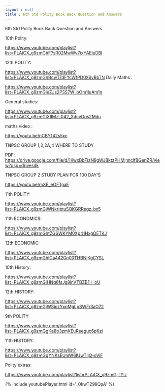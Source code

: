 ```yaml
---
layout : null
title : 6th Std Polity Book Back Question and Answers
---
```


6th Std Polity Book Back Question and Answers

10th Polity:

https://www.youtube.com/playlist?list=PLAiCX_g9zmGhF7sR02MwWv7ixYAEiuDBl

12th POLITY:

https://www.youtube.com/playlist?list=PLAiCX_g9zmGhBcwT7dFYcWfPD0X6vBbTN
Daily Maths :

https://www.youtube.com/playlist?list=PLAiCX_g9zmGieZJs2PSS7W_bOm1luAm1n

General studies:

https://www.youtube.com/playlist?list=PLAiCX_g9zmGiXIIMzL042_XdcvDos2Mdu

maths video :

https://youtu.be/nCBY142s5xc

TNPSC GROUP 1,2,2A,4 WHERE TO STUDY
 
PDF:
https://drive.google.com/file/d/1KwxBbFizN9gWJBktzPHMjnnclfBGenZR/view?usp=drivesdk

TNPSC GROUP 2 STUDY PLAN FOR 100 DAY'S

https://youtu.be/mXE_eOFTgaE

11th POLITY:

https://www.youtube.com/playlist?list=PLAiCX_g9zmGiWNkrIptuSQKGRRegz_bx5


11th ECONOMICS:

https://www.youtube.com/playlist?list=PLAiCX_g9zmGhtZGSWKYM0Xp41HxgQETKJ

12th ECONOMIC:

https://www.youtube.com/playlist?list=PLAiCX_g9zmGhiCa442Gn00THBNjKgCYSL


10th History:

https://www.youtube.com/playlist?list=PLAiCX_g9zmGiHNq6fsJg8jnVTBZB1H_oU

12th HISTORY:

https://www.youtube.com/playlist?list=PLAiCX_g9zmGjWSjozYxpMgLpSWFr3aO72

9th POLITY:

https://www.youtube.com/playlist?list=PLAiCX_g9zmGgKa8b3zmKEuReeguc6pKzi

11th HISTORY:

https://www.youtube.com/playlist?list=PLAiCX_g9zmGgYNKsEUmW6IUwTIjQ-oViF

Polity extras:

https://www.youtube.com/playlist?list=PLAiCX_g9zmGjTYlz



{% include youtubePlayer.html id='_0kwT299QpA' %}
